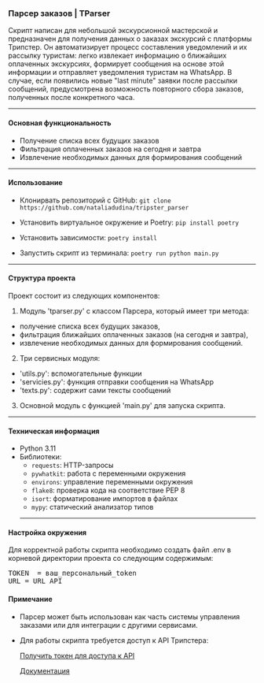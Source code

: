 ### Парсер заказов | TParser ###

Скрипт написан для небольшой экскурсионной мастерской и предназначен для получения данных о заказах экскурсий с
платформы Трипстер. Он автоматизирует процесс составления уведомлений и их рассылку туристам: легко извлекает информацию
о ближайших оплаченных экскурсиях, формирует сообщения на основе этой информации и отправляет уведомления туристам на
WhatsApp.
В случае, если появились новые "last minute" заявки после рассылки сообщений, предусмотрена возможность повторного сбора
заказов, полученных после конкретного часа.

-------------

#### Основная функциональность ####

- Получение списка всех будущих заказов
- Фильтрация оплаченных заказов на сегодня и завтра
- Извлечение необходимых данных для формирования сообщений

-------------

#### Использование ####

- Клонирвать репозиторий с GitHub:
  `git clone https://github.com/nataliadudina/tripster_parser`

- Установить виртуальное окружение и Poetry:
  `pip install poetry`

- Установить зависимости:
  `poetry install`

- Запустить скрипт из терминала:
  `poetry run python main.py`

-------------

#### Структура проекта ####

Проект состоит из следующих компонентов:

1) Модуль 'tparser.py' с классом Парсера, который имеет три метода:

- получение списка всех будущих заказов,
- фильтрация ближайших оплаченных заказов (на сегодня и завтра),
- извлечение необходимых данных для формирования сообщений.

2) Три сервисных модуля:

- 'utils.py': вспомогательные функции
- 'servicies.py': функция отправки сообщения на WhatsApp
- 'texts.py': содержит сами тексты сообщений

3) Основной модуль с функцией 'main.py' для запуска скрипта.

------------
#### Техническая информация ####

- Python 3.11
- Библиотеки:
    - `requests`: HTTP-запросы
    - `pywhatkit`: работа с переменными окружения
    - `environs`: управление переменными окружения
    - `flake8`: проверка кода на соответствие PEP 8
    - `isort`: форматирование импортов в файлах
    - `mypy`: статический анализатор типов
  -------------

#### Настройка окружения ####

Для корректной работы скрипта необходимо создать файл .env в корневой директории проекта со следующим содержимым:
<pre>
TOKEN  = ваш_персональный_token 
URL = URL_API
</pre>

#### Примечание

* Парсер может быть использован как часть системы управления заказами или для интеграции с другими сервисами.
* Для работы скрипта требуется доступ к API Трипстера:
  
  [Получить токен для доступа к API](https://experience.tripster.ru/help_center/guides/orders/how_to_work/63/)
  
  [Документация](https://docs.google.com/document/d/1AoS7hvlphYbDc7Bi3lTVLFde_zKa9KgQZH-AiwPz32k/edit?tab=t.0#heading=h.p8az02kk7rud)
